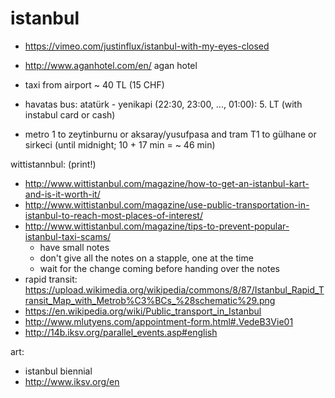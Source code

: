 # istanbul

- https://vimeo.com/justinflux/istanbul-with-my-eyes-closed

- http://www.aganhotel.com/en/ agan hotel

- taxi from airport ~ 40 TL (15 CHF)
- havatas bus: atatürk - yenikapi (22:30, 23:00, ..., 01:00): 5. LT (with instabul card or cash)
- metro 1 to zeytinburnu or aksaray/yusufpasa and tram T1 to gülhane or sirkeci (until midnight; 10 + 17 min = ~ 46 min)

wittistannbul: (print!)

- http://www.wittistanbul.com/magazine/how-to-get-an-istanbul-kart-and-is-it-worth-it/
- http://www.wittistanbul.com/magazine/use-public-transportation-in-istanbul-to-reach-most-places-of-interest/
- http://www.wittistanbul.com/magazine/tips-to-prevent-popular-istanbul-taxi-scams/
  - have small notes
  - don't give all the notes on a stapple, one at the time
  - wait for the change coming before handing over the notes
- rapid transit: https://upload.wikimedia.org/wikipedia/commons/8/87/Istanbul_Rapid_Transit_Map_with_Metrob%C3%BCs_%28schematic%29.png
- https://en.wikipedia.org/wiki/Public_transport_in_Istanbul
- http://www.mlutyens.com/appointment-form.html#.VedeB3Vie01
- http://14b.iksv.org/parallel_events.asp#english

art:
- istanbul biennial
- http://www.iksv.org/en
